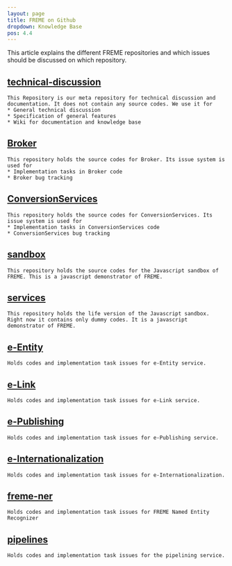 ```yaml
---
layout: page
title: FREME on Github
dropdown: Knowledge Base
pos: 4.4
---
```


This article explains the different FREME repositories and which issues should be discussed on which repository.

[technical-discussion](https://github.com/freme-project/technical-discussion)
--------------------
	This Repository is our meta repository for technical discussion and documentation. It does not contain any source codes. We use it for
	* General technical discussion
	* Specification of general features
	* Wiki for documentation and knowledge base

[Broker](https://github.com/freme-project/Broker)
-----------

	This repository holds the source codes for Broker. Its issue system is used for
	* Implementation tasks in Broker code
	* Broker bug tracking

[ConversionServices](https://github.com/freme-project/ConversionServices)
--------------------

	This repository holds the source codes for ConversionServices. Its issue system is used for
	* Implementation tasks in ConversionServices code
	* ConversionServices bug tracking

[sandbox](https://github.com/freme-project/sandbox)
----------
	This repository holds the source codes for the Javascript sandbox of FREME. This is a javascript demonstrator of FREME.

[services](https://github.com/freme-project/services)
----------
	This repository holds the life version of the Javascript sandbox. Right now it contains only dummy codes. It is a javascript demonstrator of FREME.

[e-Entity](https://github.com/freme-project/e-Entity)
---------
	Holds codes and implementation task issues for e-Entity service.
	
[e-Link](https://github.com/freme-project/e-Link)
---------
	Holds codes and implementation task issues for e-Link service.

[e-Publishing](https://github.com/freme-project/e-Publishing)
------------
	Holds codes and implementation task issues for e-Publishing service.

[e-Internationalization](https://github.com/freme-project/e-Internationalization)
------------------------
	Holds codes and implementation task issues for e-Internationalization.

[freme-ner](https://github.com/freme-project/freme-ner)
----------
	Holds codes and implementation task issues for FREME Named Entity Recognizer

[pipelines](https://github.com/freme-project/pipelines)
-----------
	Holds codes and implementation task issues for the pipelining service.
